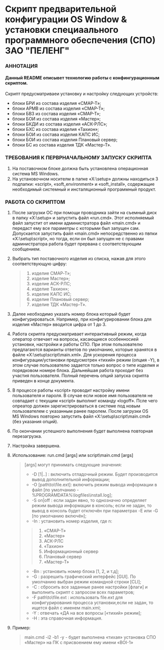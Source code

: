 # Скрипт предварительной конфигурации OS Window & установки специаального программного обеспечения (СПО) ЗАО "ПЕЛЕНГ"
### АННОТАЦИЯ
#### Данный README описывет технологию работы с конфингурационным скриптом.
Скрипт предусматриваеи установку и настройку следующих устройств: 
+ блоки БРИ из состава изделия «СМАР-Т»;
+ блоки АРМВ из состава изделия «СМАР-Т»;
+ блоки БВЗ из состава изделия «СМАР-Т»;
+ блоки БОИ из состава изделия «Мастер»;
+ блоки БКДИ из состава изделия «АСК-РЛС»;
+ блоки БХС из состава изделия «Тахион»;
+ блоки БОИ из состава изделия КАПС ИС;
+ блоки БОИ из состава изделия Плановый сервер;
+ блоки БС из состава изделия ТДК «Мастер-Т».

### ТРЕБОВАНИЯ К ПЕРВРНАЧАЛЬНОМУ ЗАПУСКУ СКРИПТА
1. На поставочном блоке должна быть установлена операционная система MS Windows.
1. На установочном носителм в папке «X:\setup» должны находиться 3 подпапки: «script», «soft_environment» и «soft_install», содержащие необходимый системный и инсталяционный программный продукт.

### РАБОТА СО СКРИПТОМ
1. После загрузки ОС при помощи проводника зайти на съемный диск в папку «X:\setup» и запустить файл «run.cmd». Этот исполняемый файл запустит от имени администратора файл «main.cmd» и передаст ему все параметры с которыми был запущен сам. Допускается запустить файл «main.cmd» непосредственно из пвпки  «X:\setup\script», но тогда, если он был запущен не с правами администратора работа будет прервана с соответствующим сообщением.

1. Выбрать тип поставочного изделия из списка, нажав для этого соответствующую цифру:
    >  1. изделие СМАР‑Т»;
    >  1. изделие Мастер»;
    >  1. изделие АСК-РЛС;
    >  1. изделие Тахион»;
    >  1. изделие КАПС ИС;
    >  1. изделие Плановый сервер;
    >  1. изделие ТДК «Мастер-Т».

1. Далее необходимо указать номер блока который будет конфигурироваться. Например, при конфигурировании блока для изделия  «Мастер» вводится цифра от 1 до 3.

1. Работа скрипта предусматривает интерактивный режим, когда оператор отвечает на вопросы, касающиеся особенносией установки, настройки и работы СПО. При этом пользователю предлагаются варианты ответов по умолчанию, которые хранятся в файле «X:\setup\script\main.xml». Для ускорения процесса конфигурации/установки предусмотрен «тихий» режим (опцмя -Y), в этом случае пользователю задается только вопрос о типе изделмя и порядковом номере блока. Дальнейшая работа проходит без участия пользователя. Полный перечень опций запуска скрипта приведен в конце документа.

1. В процессе работы «script» проводит настройку имени пользователя и пароля. В случае если новое имя пользователя не совпадает с текущим «script» выполнит команду «logoff». Псле чего опреатор должен зарегистрироваться в системе под новым пользователем с указанным ранее паролем. После загрузки OS MS Windows повторно запустить файл «X:\setup\script\main.cmd» (без указания опций).

1. По окончании успешного выполнения будет выполнена повторная  перезагрузка.

1. Настройка завершена.

1. Использование: run.cmd [args] или script\main.cmd [args]  
    > [args] могут принимать следующие значения:  
    >  - -D [1|..] : включить отладочный режим. Будет производится вывод дополнительной информации;  
    >  - -O [path\to\file.ext]: включить режим вывода информации в файл [по умолчанию - %PROGRAMDATA%\logfiles\install.log];  
    >  - -S on|off  : если задан явно, то однозначно определяет режим вывода информации в консоль; если не задан, то вывод в консоль будет отключён при параметрах -E или -G [по умолчанию включён];  
    >  - -In : установить номер изделия, где n:  
    >>  1. «СМАР-Т»
    >>  1. «Мастер»
    >>  1. АСК-РЛС
    >>  1. «Тахион»
    >>  1. Информационный сервер
    >>  1. Плановый сервер
    >>  1. «Мастер-Т»
    >  - -Bn : установить номер блока [1, 2, и т.д];
    >  - -G  : разрешить графический интерфейс [GUI]. По умолчанию выбран режим командной строки [CLI];
    >  - -C  : сбросить все заданные ранее настройки [флаги] и выполнить скрипт с запросом всех параметров;
    >  - -F path\to\file.ext : использовать file.ext для конфигурирования процесса установки,если не задан, то ищется файл с именем main.xml;
    >  - -Y  : отвечать «ДА на все вопросы [«тихий» режим];
    >  - -H  : эта справочная информация.

1. Пример:
    > main.cmd -i2 -b1 -y - будет выполнена «тихая» установка СПО «Мастер» на ПК с присвоением ему имени «BOI-1»
